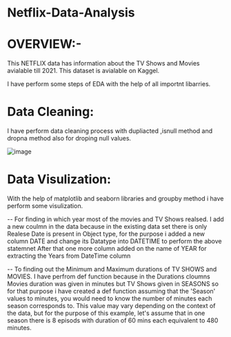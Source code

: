 #                                                                     Netflix-Data-Analysis  


# OVERVIEW:-

This NETFLIX data has information about the TV Shows and Movies avialable till 2021.
This dataset is avialable on Kaggel.

I have perform some steps of EDA with the help of all importnt libarries.

# Data Cleaning:
I have perform data cleaning process with dupliacted ,isnull method and dropna method also for droping null values.

![image](https://user-images.githubusercontent.com/125980712/232229222-473d4381-52e9-4543-b0a6-275682f23611.png)


# Data Visulization:

With the help of matplotlib and seaborn libraries and groupby method i have perform some visulization.

-- For finding in which year  most of the movies and TV Shows realsed. 
I add a new coulmn in the data because in the existing data set there is only Realese Date is present in Object type, for the purpose i added a new column DATE and change its Datatype into DATETIME to perform the above statemnet
After that one more column added on the name of YEAR for extracting the Years from DateTime column

-- To finding out the Minimum and Maximum durations of TV SHOWS and MOVIES.
I have perfrom def function because in the Durations cloumns Movies duration was given in minutes but TV Shows given in SEASONS so for that purpose i have created 
a def function assuming that the 'Season' values to minutes, you would need to know the number of minutes each season corresponds to. 
This value may vary depending on the context of the data, but for the purpose of this example, let's assume that in  one season there is 8 episods with duration
of 60 mins each equivalent to 480 minutes.

